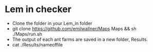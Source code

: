 # Lem in checker
* Clone the folder in your Lem_in folder
* git clone https://github.com/emilwallner/Maps Maps && sh ./Maps/run.sh
* The output of each ant farms are saved in a new folder, Results.
* cat ./Results/nameoffile
